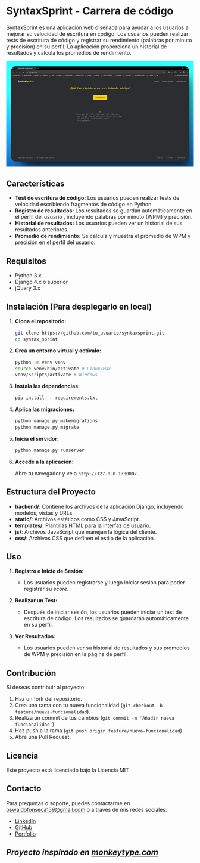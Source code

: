 # SyntaxSprint - Carrera de código

SyntaxSprint es una aplicación web diseñada para ayudar a los usuarios a mejorar su velocidad de escritura en código. Los usuarios pueden realizar tests de escritura de código y registrar su rendimiento (palabras por minuto y precisión) en su perfil. La aplicación proporciona un historial de resultados y calcula los promedios de rendimiento.

![alt text](381shots_so.png)

## Características

- **Test de escritura de código:** Los usuarios pueden realizar tests de velocidad escribiendo fragmentos de código en Python.
- **Registro de resultados:** Los resultados se guardan automáticamente en el perfil del usuario , incluyendo palabras por minuto (WPM) y precisión.
- **Historial de resultados:** Los usuarios pueden ver un historial de sus resultados anteriores.
- **Promedio de rendimiento:** Se calcula y muestra el promedio de WPM y precisión en el perfil del usuario.

## Requisitos

- Python 3.x
- Django 4.x o superior
- jQuery 3.x

## Instalación (Para desplegarlo en local)

1. **Clona el repositorio:**

   ```bash
   git clone https://github.com/tu_usuario/syntaxsprint.git
   cd syntax_sprint
   ```

2. **Crea un entorno virtual y actívalo:**

   ```bash
   python -m venv venv
   source venv/bin/activate # Linux/Mac
   venv/Scripts/activate # Windows
   ```

3. **Instala las dependencias:**

   ```bash
   pip install -r requirements.txt
   ```

4. **Aplica las migraciones:**

   ```bash
   python manage.py makemigrations
   python manage.py migrate
   ```

5. **Inicia el servidor:**

   ```bash
   python manage.py runserver
   ```

6. **Accede a la aplicación:**

   Abre tu navegador y ve a `http://127.0.0.1:8000/`.

## Estructura del Proyecto

- **backend/**: Contiene los archivos de la aplicación Django, incluyendo modelos, vistas y URLs.
- **static/**: Archivos estáticos como CSS y JavaScript.
- **templates/**: Plantillas HTML para la interfaz de usuario.
- **js/**: Archivos JavaScript que manejan la lógica del cliente.
- **css/**: Archivos CSS que definen el estilo de la aplicación.

## Uso

1. **Registro e Inicio de Sesión:**

   - Los usuarios pueden registrarse y luego iniciar sesión para poder registrar su _score_.

2. **Realizar un Test:**

   - Después de iniciar sesión, los usuarios pueden iniciar un test de escritura de código. Los resultados se guardarán automáticamente en su perfil.

3. **Ver Resultados:**
   - Los usuarios pueden ver su historial de resultados y sus promedios de WPM y precisión en la página de perfil.

## Contribución

Si deseas contribuir al proyecto:

1. Haz un fork del repositorio.
2. Crea una rama con tu nueva funcionalidad (`git checkout -b feature/nueva-funcionalidad`).
3. Realiza un commit de tus cambios (`git commit -m 'Añadir nueva funcionalidad'`).
4. Haz push a la rama (`git push origin feature/nueva-funcionalidad`).
5. Abre una Pull Request.

## Licencia

Este proyecto está licenciado bajo la Licencia MIT

## Contacto

Para preguntas o soporte, puedes contactarme en [oswaldofonseca159@gmail.com](mailto:oswaldofonseca159@gmail.com) o a través de mis redes sociales:

- [LinkedIn](https://www.linkedin.com/in/oswaldo-fonseca-gonzalez/)
- [GitHub](https://github.com/Chorexxs)
- [Portfolio](https://chorexxs-portfolio.dev/)

## _Proyecto inspirado en [monkeytype.com](https://monkeytype.com/)_
